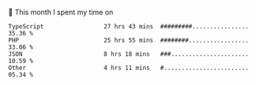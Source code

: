 📅 This month I spent my time on

<!--START_SECTION:waka-->

```text
TypeScript                 27 hrs 43 mins  #########................   35.36 %
PHP                        25 hrs 55 mins  ########.................   33.06 %
JSON                       8 hrs 18 mins   ###......................   10.59 %
Other                      4 hrs 11 mins   #........................   05.34 %
```

<!--END_SECTION:waka-->
